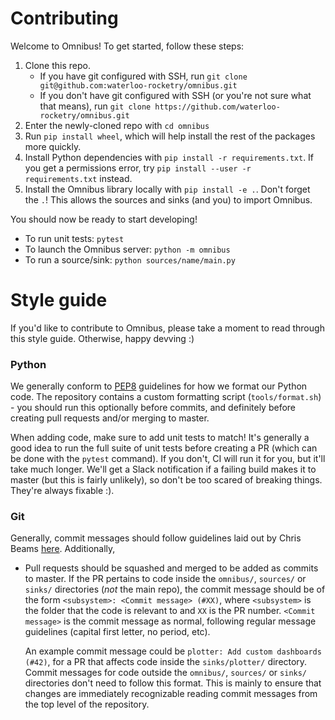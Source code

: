 # Contributing
Welcome to Omnibus! To get started, follow these steps:

1. Clone this repo.
    * If you have git configured with SSH, run `git clone git@github.com:waterloo-rocketry/omnibus.git`
    * If you don't have git configured with SSH (or you're not sure what that means), run `git clone https://github.com/waterloo-rocketry/omnibus.git`
2. Enter the newly-cloned repo with `cd omnibus`
3. Run `pip install wheel`, which will help install the rest of the packages more quickly.
4. Install Python dependencies with `pip install -r requirements.txt`. If you get a permissions error, try `pip install --user -r requirements.txt` instead.
5. Install the Omnibus library locally with `pip install -e .`. Don't forget the `.`! This allows the sources and sinks (and you) to import Omnibus.

You should now be ready to start developing!

* To run unit tests: `pytest`
* To launch the Omnibus server: `python -m omnibus`
* To run a source/sink: `python sources/name/main.py`

# Style guide
If you'd like to contribute to Omnibus, please take a moment to read through this style guide. Otherwise, happy devving :)

### Python
We generally conform to [PEP8](https://pep8.org/) guidelines for how we format our Python code. The repository contains a custom formatting script (`tools/format.sh`) - you should run this optionally before commits, and definitely before creating pull requests and/or merging to master.

When adding code, make sure to add unit tests to match! It's generally a good idea to run the full suite of unit tests before creating a PR (which can be done with the `pytest` command). If you don't, CI will run it for you, but it'll take much longer. We'll get a Slack notification if a failing build makes it to master (but this is fairly unlikely), so don't be too scared of breaking things. They're always fixable :).

### Git
Generally, commit messages should follow guidelines laid out by Chris Beams [here](https://chris.beams.io/posts/git-commit/). Additionally,
* Pull requests should be squashed and merged to be added as commits to master. If the PR pertains to code inside the `omnibus/`, `sources/` or `sinks/` directories (_not_ the main repo), the commit message should be of the form `<subsystem>: <Commit message> (#XX)`, where `<subsystem>` is the folder that the code is relevant to and `XX` is the PR number. `<Commit message>` is the commit message as normal, following regular message guidelines (capital first letter, no period, etc).

    An example commit message could be `plotter: Add custom dashboards (#42)`, for a PR that affects code inside the `sinks/plotter/` directory.
    Commit messages for code outside the `omnibus/`, `sources/` or `sinks/` directories don't need to follow this format. This is mainly to ensure that changes are immediately recognizable reading commit messages from the top level of the repository.
